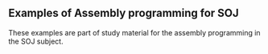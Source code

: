 ## Examples of Assembly programming for SOJ

These examples are part of study material for the assembly programming in the SOJ subject.

